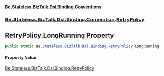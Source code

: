 #### [Be.Stateless.BizTalk.Dsl.Binding.Conventions](README.md 'README')
### [Be.Stateless.BizTalk.Dsl.Binding.Convention](Be.Stateless.BizTalk.Dsl.Binding.Convention.md 'Be.Stateless.BizTalk.Dsl.Binding.Convention').[RetryPolicy](RetryPolicy.md 'Be.Stateless.BizTalk.Dsl.Binding.Convention.RetryPolicy')

## RetryPolicy.LongRunning Property

```csharp
public static Be.Stateless.BizTalk.Dsl.Binding.RetryPolicy LongRunning { get; }
```

#### Property Value
[Be.Stateless.BizTalk.Dsl.Binding.RetryPolicy](https://docs.microsoft.com/en-us/dotnet/api/Be.Stateless.BizTalk.Dsl.Binding.RetryPolicy 'Be.Stateless.BizTalk.Dsl.Binding.RetryPolicy')
